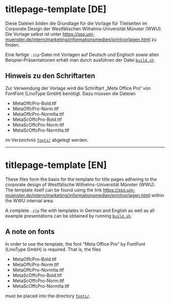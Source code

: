 # titlepage-template [DE]
Diese Dateien bilden die Grundlage für die Vorlage für Titelseiten im
Corporate Design der Westfälischen Wilhelms-Universität Münster (WWU). Die Vorlage
selbst ist unter
https://sso.uni-muenster.de/intern/marketing/informationsmedien/printvorlagen.html
zu finden.

Eine fertige `.zip`-Datei mit Vorlagen auf Deutsch und Englisch sowie allen
Beispiel-Präsentationen erhält man durch ausführen der Datei [`build.sh`](build.sh).

## Hinweis zu den Schriftarten
Zur Verwendung der Vorlage wird die Schriftart „Meta Office Pro“ von FontFont
(LinoType GmbH) benötigt. Dazu müssen die Dateien
- MetaOffcPro-Bold.ttf
- MetaOffcPro-Norm.ttf
- MetaOffcPro-NormIta.ttf
- MetaScOffcPro-Bold.ttf
- MetaScOffcPro-Norm.ttf
- MetaScOffcPro-NormIta.ttf

im Verzeichnis [`fonts/`](tex/fonts/) abgelegt werden.

---

# titlepage-template [EN]
These files form the basis for the template for title pages adhering to the
corporate design of Westfälische Wilhelms-Universität Münster (WWU). The template
itself can be found using the link
https://sso.uni-muenster.de/intern/marketing/informationsmedien/printvorlagen.html
within the WWU internal area.

A complete `.zip` file with templates in German and English as well as all
example presentations can be obtained by running [`build.sh`](build.sh).

## A note on fonts
In order to use the template, the font “Meta Office Pro” by FontFont (LinoType GmbH)
is required. That is, the files
- MetaOffcPro-Bold.ttf
- MetaOffcPro-Norm.ttf
- MetaOffcPro-NormIta.ttf
- MetaScOffcPro-Bold.ttf
- MetaScOffcPro-Norm.ttf
- MetaScOffcPro-NormIta.ttf

must be placed into the directory [`fonts/`](tex/fonts/).

